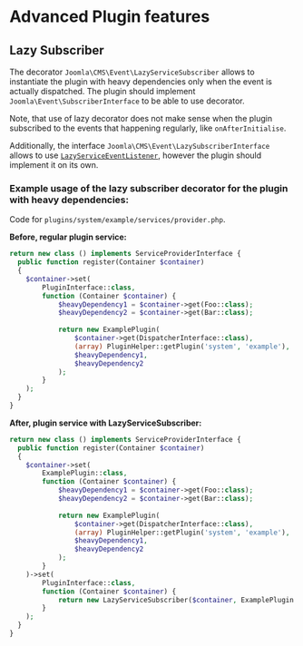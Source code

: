 Advanced Plugin features
========================

## Lazy Subscriber

The decorator `Joomla\CMS\Event\LazyServiceSubscriber` allows to instantiate the plugin with heavy dependencies only when the event is actually dispatched.
The plugin should implement `Joomla\Event\SubscriberInterface` to be able to use decorator.

Note, that use of lazy decorator does not make sense when the plugin subscribed to the events that happening regularly, like `onAfterInitialise`.

Additionally, the interface `Joomla\CMS\Event\LazySubscriberInterface` allows to use [`LazyServiceEventListener`](https://github.com/joomla-framework/event/blob/2.0-dev/src/LazyServiceEventListener.php), however the plugin should implement it on its own.

### Example usage of the lazy subscriber decorator for the plugin with heavy dependencies:

Code for `plugins/system/example/services/provider.php`.

**Before, regular plugin service:**
```php
return new class () implements ServiceProviderInterface {
  public function register(Container $container)
  {
    $container->set(
        PluginInterface::class,
        function (Container $container) {
            $heavyDependency1 = $container->get(Foo::class);
            $heavyDependency2 = $container->get(Bar::class);
            
            return new ExamplePlugin(
                $container->get(DispatcherInterface::class),
                (array) PluginHelper::getPlugin('system', 'example'),
                $heavyDependency1,
                $heavyDependency2
            );
        }
    );
  }
}
```
**After, plugin service with LazyServiceSubscriber:**

```php
return new class () implements ServiceProviderInterface {
  public function register(Container $container)
  {
    $container->set(
        ExamplePlugin::class,
        function (Container $container) {
            $heavyDependency1 = $container->get(Foo::class);
            $heavyDependency2 = $container->get(Bar::class);
            
            return new ExamplePlugin(
                $container->get(DispatcherInterface::class),
                (array) PluginHelper::getPlugin('system', 'example'),
                $heavyDependency1,
                $heavyDependency2
            );
        }
    )->set(
        PluginInterface::class,
        function (Container $container) {
            return new LazyServiceSubscriber($container, ExamplePlugin::class);
        }
    );
  }
}
```
